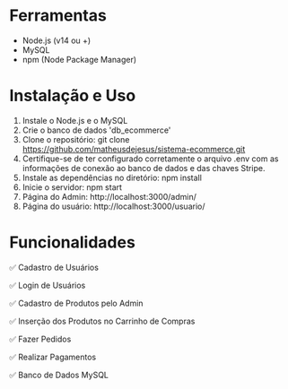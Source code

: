 # Ferramentas

- Node.js (v14 ou +)
- MySQL
- npm (Node Package Manager)

# Instalação e Uso

1. Instale o Node.js e o MySQL
2. Crie o banco de dados 'db_ecommerce'
3. Clone o repositório: git clone https://github.com/matheusdejesus/sistema-ecommerce.git
4. Certifique-se de ter configurado corretamente o arquivo .env com as informações de conexão ao banco de dados e das chaves Stripe.
5. Instale as dependências no diretório: npm install
6. Inicie o servidor: npm start
7. Página do Admin: http://localhost:3000/admin/
8. Página do usuário: http://localhost:3000/usuario/

# Funcionalidades

✅ Cadastro de Usuários

✅ Login de Usuários

✅ Cadastro de Produtos pelo Admin

✅ Inserção dos Produtos no Carrinho de Compras

✅ Fazer Pedidos

✅ Realizar Pagamentos

✅ Banco de Dados MySQL




